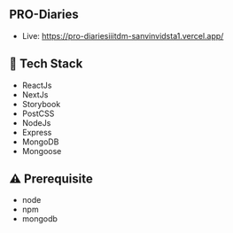 ## PRO-Diaries
 - Live: https://pro-diariesiiitdm-sanvinvidsta1.vercel.app/

## :rocket: Tech Stack

- ReactJs
- NextJs
- Storybook
- PostCSS
- NodeJs
- Express
- MongoDB
- Mongoose

## :warning: Prerequisite

- node
- npm
- mongodb


